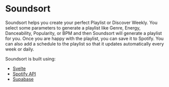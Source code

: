 # Soundsort

Soundsort helps you create your perfect Playlist or Discover Weekly. You select some parameters to generate a playlist
like Genre, Energy, Danceability, Popularity, or BPM and then Soundsort will generate a playlist for you.
Once you are happy with the playlist, you can save it to Spotify. You can also add a schedule to the playlist
so that it updates automatically every week or daily.

Soundsort is built using:

- [Svelte](https://svelte.dev/)
- [Spotify API](https://developer.spotify.com/documentation/web-api/)
- [Supabase](https://supabase.io/)
